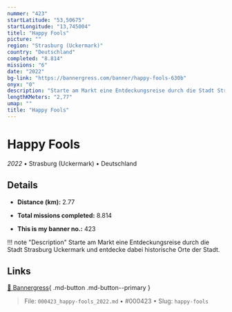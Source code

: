 ```yaml
---
nummer: "423"
startLatitude: "53,50675"
startLongitude: "13,745004"
titel: "Happy Fools"
picture: ""
region: "Strasburg (Uckermark)"
country: "Deutschland"
completed: "8.814"
missions: "6"
date: "2022"
bg-link: "https://bannergress.com/banner/happy-fools-630b"
onyx: "0"
description: "Starte am Markt eine Entdeckungsreise durch die Stadt Strasburg Uckermark und entdecke dabei historische Orte der Stadt."
lengthKMeters: "2,77"
umap: ""
title: "Happy Fools"
---
```

# Happy Fools

*2022* • Strasburg (Uckermark) • Deutschland



## Details
- **Distance (km):** 2.77

- **Total missions completed:** 8.814
- **This is my banner no.:** 423


!!! note "Description"
    Starte am Markt eine Entdeckungsreise durch die Stadt Strasburg Uckermark und entdecke dabei historische Orte der Stadt.



## Links
[🔗 Bannergress](https://bannergress.com/banner/happy-fools-630b){ .md-button .md-button--primary }



> File: `000423_happy-fools_2022.md` • #000423 • Slug: `happy-fools`
